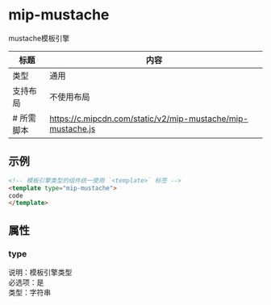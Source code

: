 # mip-mustache

mustache模板引擎

标题|内容
----|----
类型|通用
支持布局|不使用布局
# 所需脚本|https://c.mipcdn.com/static/v2/mip-mustache/mip-mustache.js

## 示例

```html
<!-- 模板引擎类型的组件统一使用 `<template>` 标签 -->
<template type="mip-mustache">
code
</template>
```

## 属性

### type

说明：模板引擎类型  
必选项：是  
类型：字符串  


